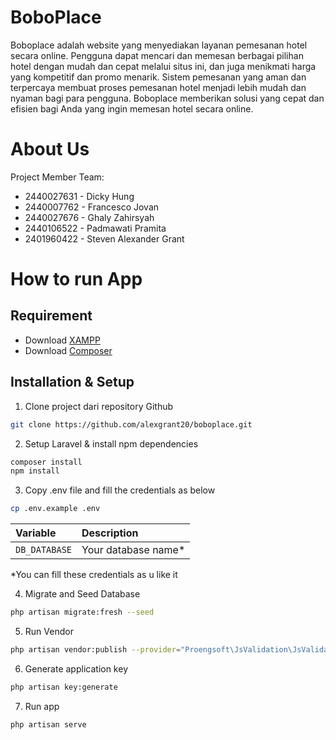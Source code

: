 # BoboPlace
Boboplace adalah website yang menyediakan layanan pemesanan hotel secara online. Pengguna dapat mencari dan memesan berbagai pilihan hotel dengan mudah dan cepat melalui situs ini, dan juga menikmati harga yang kompetitif dan promo menarik. Sistem pemesanan yang aman dan terpercaya membuat proses pemesanan hotel menjadi lebih mudah dan nyaman bagi para pengguna. Boboplace memberikan solusi yang cepat dan efisien bagi Anda yang ingin memesan hotel secara online.

# About Us
Project Member Team:

-  2440027631 - Dicky Hung
-  2440007762 - Francesco Jovan
-  2440027676 - Ghaly Zahirsyah
-  2440106522 - Padmawati Pramita
-  2401960422 - Steven Alexander Grant

# How to run App
## Requirement

- Download [XAMPP](https://www.apachefriends.org/download.html)
- Download [Composer]( https://getcomposer.org/Composer-Setup.exe)
 
## Installation & Setup
1. Clone project dari repository Github 
```sh
git clone https://github.com/alexgrant20/boboplace.git
```
2. Setup Laravel & install npm dependencies
```sh
composer install
npm install
```
3. Copy .env file and fill the credentials as below
```sh
cp .env.example .env
```
| Variable | Description |
| :--- | :--- |
| `DB_DATABASE` | Your database name* |
*You can fill these credentials as u like it

4. Migrate and Seed Database
 ```sh
php artisan migrate:fresh --seed
```

5. Run Vendor
```sh
php artisan vendor:publish --provider="Proengsoft\JsValidation\JsValidationServiceProvider"
```
6. Generate application key
 ```sh
php artisan key:generate
```
7. Run app
```sh
php artisan serve
```
